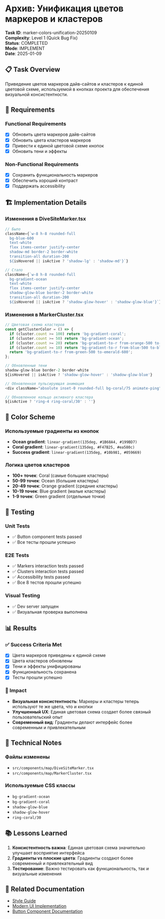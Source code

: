 # Архив: Унификация цветов маркеров и кластеров

**Task ID**: marker-colors-unification-20250109  
**Complexity**: Level 1 (Quick Bug Fix)  
**Status**: COMPLETED  
**Mode**: IMPLEMENT  
**Date**: 2025-01-09

## 📋 Task Overview

Приведение цветов маркеров дайв-сайтов и кластеров к единой цветовой схеме, используемой в кнопках проекта для обеспечения визуальной консистентности.

## 🎯 Requirements

### Functional Requirements

- [x] Обновить цвета маркеров дайв-сайтов
- [x] Обновить цвета кластеров маркеров
- [x] Привести к единой цветовой схеме кнопок
- [x] Обновить тени и эффекты

### Non-Functional Requirements

- [x] Сохранить функциональность маркеров
- [x] Обеспечить хороший контраст
- [x] Поддержать accessibility

## 🏗️ Implementation Details

### Изменения в DiveSiteMarker.tsx

```typescript
// Было
className={`w-8 h-8 rounded-full
  bg-blue-600
  text-white
  flex items-center justify-center
  shadow-md border-2 border-white
  transition-all duration-200
  ${isHovered || isActive ? 'shadow-lg' : 'shadow-md'}`}

// Стало
className={`w-8 h-8 rounded-full
  bg-gradient-ocean
  text-white
  flex items-center justify-center
  shadow-glow-blue border-2 border-white
  transition-all duration-200
  ${isHovered || isActive ? 'shadow-glow-hover' : 'shadow-glow-blue'}`}
```

### Изменения в MarkerCluster.tsx

```typescript
// Цветовая схема кластеров
const getClusterColor = () => {
  if (cluster.count >= 100) return 'bg-gradient-coral';
  if (cluster.count >= 50) return 'bg-gradient-ocean';
  if (cluster.count >= 20) return 'bg-gradient-to-r from-orange-500 to-orange-600';
  if (cluster.count >= 10) return 'bg-gradient-to-r from-blue-500 to-blue-600';
  return 'bg-gradient-to-r from-green-500 to-emerald-600';
};

// Обновленные тени
shadow-glow-blue border-2 border-white
${isHovered || isActive ? 'shadow-glow-hover' : 'shadow-glow-blue'}

// Обновленная пульсирующая анимация
<div className="absolute inset-0 rounded-full bg-coral/75 animate-ping"></div>

// Обновленное кольцо активного кластера
${isActive ? 'ring-4 ring-coral/30' : ''}
```

## 🎨 Color Scheme

### Используемые градиенты из кнопок

- **Ocean gradient**: `linear-gradient(135deg, #1B68A4, #199BD7)`
- **Coral gradient**: `linear-gradient(135deg, #F47B25, #ea580c)`
- **Success gradient**: `linear-gradient(135deg, #10b981, #059669)`

### Логика цветов кластеров

- **100+ точек**: Coral (самые большие кластеры)
- **50-99 точек**: Ocean (большие кластеры)
- **20-49 точек**: Orange gradient (средние кластеры)
- **10-19 точек**: Blue gradient (малые кластеры)
- **1-9 точек**: Green gradient (отдельные точки)

## 🧪 Testing

### Unit Tests

- ✅ Button component tests passed
- ✅ Все тесты прошли успешно

### E2E Tests

- ✅ Markers interaction tests passed
- ✅ Clusters interaction tests passed
- ✅ Accessibility tests passed
- ✅ Все 8 тестов прошли успешно

### Visual Testing

- ✅ Dev server запущен
- ✅ Визуальная проверка выполнена

## 📊 Results

### ✅ Success Criteria Met

- [x] Цвета маркеров приведены к единой схеме
- [x] Цвета кластеров обновлены
- [x] Тени и эффекты унифицированы
- [x] Функциональность сохранена
- [x] Тесты прошли успешно

### 🎯 Impact

- **Визуальная консистентность**: Маркеры и кластеры теперь используют те же цвета, что и кнопки
- **Улучшенный UX**: Единая цветовая схема создает более связный пользовательский опыт
- **Современный вид**: Градиенты делают интерфейс более современным и привлекательным

## 🔧 Technical Notes

### Файлы изменены

- `src/components/map/DiveSiteMarker.tsx`
- `src/components/map/MarkerCluster.tsx`

### Используемые CSS классы

- `bg-gradient-ocean`
- `bg-gradient-coral`
- `shadow-glow-blue`
- `shadow-glow-hover`
- `ring-coral/30`

## 📚 Lessons Learned

1. **Консистентность важна**: Единая цветовая схема значительно улучшает восприятие интерфейса
2. **Градиенты vs плоские цвета**: Градиенты создают более современный и привлекательный вид
3. **Тестирование**: Важно тестировать как функциональность, так и визуальные изменения

## 🔗 Related Documentation

- [Style Guide](../style-guide.md)
- [Modern UI Implementation](../archive/archive-modern-ui-implementation-20241219.md)
- [Button Component Documentation](../../src/components/ui/README.md)
